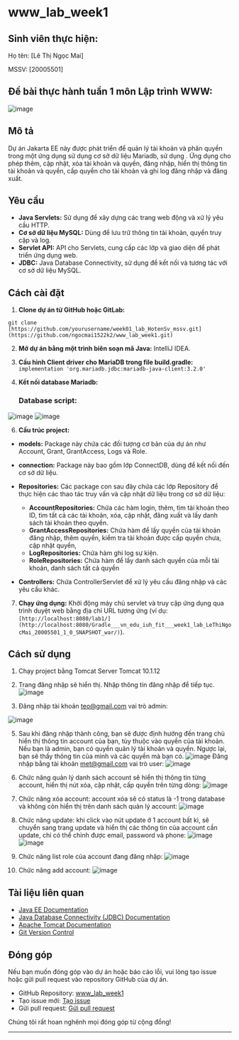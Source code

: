 # www_lab_week1
## Sinh viên thực hiện:

Họ tên: [Lê Thị Ngọc Mai]

MSSV: [20005501]

## Đề bài thực hành tuần 1 môn Lập trình WWW:
![image](https://github.com/ngocmai1522k2/www_lab_week1/assets/144517477/a8411a54-d7b8-4844-8a1d-97a536bc8c6b)


## Mô tả

Dự án Jakarta EE này được phát triển để quản lý tài khoản và phân quyền trong một ứng dụng sử dụng cơ sở dữ liệu Mariadb, sử dụng . Ứng dụng cho phép thêm, cập nhật, xóa tài khoản và quyền, đăng nhập, hiển thị thông tin tài khoản và quyền, cấp quyền cho tài khoản và ghi log đăng nhập và đăng xuất.

## Yêu cầu

- **Java Servlets:** Sử dụng để xây dựng các trang web động và xử lý yêu cầu HTTP.
- **Cơ sở dữ liệu MySQL:** Dùng để lưu trữ thông tin tài khoản, quyền truy cập và log.
- **Servlet API:** API cho Servlets, cung cấp các lớp và giao diện để phát triển ứng dụng web.
- **JDBC:** Java Database Connectivity, sử dụng để kết nối và tương tác với cơ sở dữ liệu MySQL.

## Cách cài đặt

1. **Clone dự án từ GitHub hoặc GitLab:**

```
git clone [https://github.com/yourusername/week01_lab_HotenSv_mssv.git](https://github.com/ngocmai1522k2/www_lab_week1.git)
```

2. **Mở dự án bằng một trình biên soạn mã Java:** IntelliJ IDEA.

3. **Cấu hình Client driver cho MariaDB trong file build.gradle:**
 ```implementation 'org.mariadb.jdbc:mariadb-java-client:3.2.0' ```
4. **Kết nối database Mariadb:**
   ### Database script: 
![image](https://github.com/ngocmai1522k2/www_lab_week1/assets/144517477/692815b4-8a2c-4fe0-add3-8c86310ead92)
![image](https://github.com/ngocmai1522k2/www_lab_week1/assets/144517477/d9076011-6038-4263-86a8-5b1fee53562a)

6. **Cấu trúc project:**
  - **models:** Package này chứa các đối tượng cơ bản của dự án như Account, Grant, GrantAccess, Logs và Role.

  - **connection:** Package này bao gồm lớp ConnectDB, dùng để kết nối đến cơ sở dữ liệu.

  - **Repositories:** Các package con sau đây chứa các lớp Repository để thực hiện các thao tác truy vấn và cập nhật dữ liệu trong cơ sở dữ liệu:
      + **AccountRepositories:** Chứa các hàm login, thêm, tìm tài khoản theo ID, tìm tất cả các tài khoản, xóa, cập nhật,  đăng xuất và lấy danh sách tài khoản theo quyền.
      + **GrantAccessRepositories:** Chứa hàm để lấy quyền của tài khoản đăng nhập, thêm quyền, kiểm tra tài khoản được cấp quyền chưa, cập nhật quyền, 
      + **LogRepositories:** Chứa hàm ghi log sự kiện.
      + **RoleRepositories:** Chứa hàm để lấy danh sách quyền của mỗi tài khoản, danh sách tất cả quyền

  - **Controllers:** Chứa ControllerServlet để xử lý yêu cầu đăng nhập và các yêu cầu khác.

7. **Chạy ứng dụng:** Khởi động máy chủ servlet và truy cập ứng dụng qua trình duyệt web bằng địa chỉ URL tương ứng (ví dụ: `[http://localhost:8080/lab1/](http://localhost:8080/Gradle___vn_edu_iuh_fit___week1_lab_LeThiNgocMai_20005501_1_0_SNAPSHOT_war/)`).

## Cách sử dụng

1. Chạy project bằng Tomcat Server Tomcat 10.1.12

2. Trang đăng nhập sẽ hiển thị. Nhập thông tin đăng nhập để tiếp tục.
  ![image](https://github.com/ngocmai1522k2/www_lab_week1/assets/144517477/8a8c25e9-8d97-4e54-ae67-b21531d2475f)

3. Đăng nhập tài khoản teo@gmail.com vai trò admin:
   
  ![image](https://github.com/ngocmai1522k2/www_lab_week1/assets/144517477/d4a9cd7c-9770-4344-9e02-3278f51e8ed1)

5. Sau khi đăng nhập thành công, bạn sẽ được định hướng đến trang chủ hiển thị thông tin account của bạn, tùy thuộc vào quyền của tài khoản. Nếu bạn là admin, bạn có quyền quản lý tài khoản và quyền. Ngược lại, bạn sẽ thấy thông tin của mình và các quyền mà bạn có.
  ![image](https://github.com/ngocmai1522k2/www_lab_week1/assets/144517477/95f533a5-59e9-44c2-bb70-3a3555988191)
   Đăng nhập bằng tài khoản met@gmail.com vai trò user:
  ![image](https://github.com/ngocmai1522k2/www_lab_week1/assets/144517477/21df2eef-bb7c-488b-8c98-cdbfa204c1ec)

6. Chức năng quản lý danh sách account sẽ hiển thị thông tin từng account,  hiển thị nút xóa, cập nhật, cấp quyền trên từng dòng:
  ![image](https://github.com/ngocmai1522k2/www_lab_week1/assets/144517477/297d3087-bac9-47fa-a53c-00dcd822ed43)
7. Chức năng xóa account: account xóa sẽ có status là -1 trong database và không còn hiển thị trên danh sách quản lý account:
  ![image](https://github.com/ngocmai1522k2/www_lab_week1/assets/144517477/7cad9909-eea4-4582-ae4e-8d91a5acc650)
8. Chức năng update: khi click vào nút update ở 1 account bất kì, sẽ chuyển sang trang update và hiển thị các thông tin của account cần update, chỉ có thể chỉnh được email, password và phone:
  ![image](https://github.com/ngocmai1522k2/www_lab_week1/assets/144517477/fc8bfd85-8419-4d31-bce4-abff6623cda8)
  ![image](https://github.com/ngocmai1522k2/www_lab_week1/assets/144517477/e8e4f00c-fb27-4ead-9019-e28fb2df62dd)
9. Chức năng list role của account đang đăng nhập:
   ![image](https://github.com/ngocmai1522k2/www_lab_week1/assets/144517477/1ce7099b-e511-4ee7-9cf7-2197efc260d5)
10. Chức năng add account:
    ![image](https://github.com/ngocmai1522k2/www_lab_week1/assets/144517477/f1676ef8-1beb-42e7-a422-d7a88b30b7e7)

## Tài liệu liên quan

- [Java EE Documentation](https://javaee.github.io/javaee-spec/)
- [Java Database Connectivity (JDBC) Documentation](https://docs.oracle.com/en/java/javase/16/docs/api/java.sql/java/sql/package-summary.html)
- [Apache Tomcat Documentation](https://tomcat.apache.org/tomcat-9.0-doc/index.html)
- [Git Version Control](https://git-scm.com/book/en/v2)


## Đóng góp

Nếu bạn muốn đóng góp vào dự án hoặc báo cáo lỗi, vui lòng tạo issue hoặc gửi pull request vào repository GitHub của dự án.

- GitHub Repository: [www_lab_week1](https://github.com/ngocmai1522k2/www_lab_week1)
- Tạo issue mới: [Tạo issue](https://github.com/ngocmai1522k2/www_lab_week1/issues/new)
- Gửi pull request: [Gửi pull request](https://github.com/ngocmai1522k2/www_lab_week1/compare)

Chúng tôi rất hoan nghênh mọi đóng góp từ cộng đồng!

---
